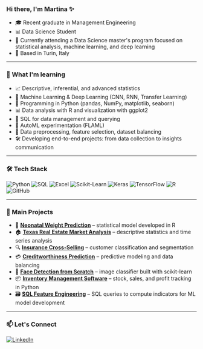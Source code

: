 ### Hi there, I'm Martina ✨

* 🎓 Recent graduate in Management Engineering 
* 📊 Data Science Student
* 🚀 Currently attending a Data Science master's program focused on statistical analysis, machine learning, and deep learning 
* 📍 Based in Turin, Italy 

---

### 🧠 What I'm learning

* 📈 Descriptive, inferential, and advanced statistics
* 🤖 Machine Learning & Deep Learning (CNN, RNN, Transfer Learning)
* 🐍 Programming in Python (pandas, NumPy, matplotlib, seaborn)
* 📊 Data analysis with R and visualization with ggplot2
* 💾 SQL for data management and querying
* 🧪 AutoML experimentation (FLAML)
* 📂 Data preprocessing, feature selection, dataset balancing
* 🛠 Developing end-to-end projects: from data collection to insights communication

---

### 🛠 Tech Stack
![Python](https://img.shields.io/badge/Python-3776AB?style=for-the-badge&logo=python&logoColor=white)
![SQL](https://img.shields.io/badge/SQL-4479A1?style=for-the-badge&logo=postgresql&logoColor=white)
![Excel](https://img.shields.io/badge/Excel-217346?style=for-the-badge&logo=microsoft-excel&logoColor=white)
![Scikit-Learn](https://img.shields.io/badge/scikit--learn-F7931E?style=for-the-badge&logo=scikit-learn&logoColor=white)
![Keras](https://img.shields.io/badge/Keras-D00000?style=for-the-badge&logo=keras&logoColor=white)
![TensorFlow](https://img.shields.io/badge/TensorFlow-FF6F00?style=for-the-badge&logo=tensorflow&logoColor=white)
![R](https://img.shields.io/badge/R-276DC3?style=for-the-badge&logo=r&logoColor=white)
![GitHub](https://img.shields.io/badge/GitHub-181717?style=for-the-badge&logo=github)

---
### 📂 Main Projects
- 🧮 [**Neonatal Weight Prediction**](https://github.com/MartinaArgento/predict-baby-weight) – statistical model developed in R  
- 🏠 [**Texas Real Estate Market Analysis**](https://github.com/MartinaArgento/real-estate-texas-analysis) – descriptive statistics and time series analysis  
- 🔍 [**Insurance Cross-Selling**](https://github.com/MartinaArgento/insurance-cross-selling) – customer classification and segmentation  
- 💳 [**Creditworthiness Prediction**](https://github.com/MartinaArgento/creditworthiness-prediction) – predictive modeling and data balancing  
- 🤖 [**Face Detection from Scratch**](https://github.com/MartinaArgento/face-detection) – image classifier built with scikit-learn  
- 📦 [**Inventory Management Software**](https://github.com/MartinaArgento/vegan-store-manager) – stock, sales, and profit tracking in Python  
- 🗃 [**SQL Feature Engineering**](https://github.com/MartinaArgento/sql-feature-engineerin) – SQL queries to compute indicators for ML model development


---

### 📫 Let's Connect
[![LinkedIn](https://img.shields.io/badge/LinkedIn-0A66C2?style=for-the-badge&logo=linkedin&logoColor=white)](https://www.linkedin.com/in/martinaargento/)




<!--
### 📊 GitHub Stats
![Martina's GitHub stats](https://github-readme-stats.vercel.app/api?username=MartinaArgento&show_icons=true&theme=radical)
![Top Langs](https://github-readme-stats.vercel.app/api/top-langs/?username=MartinaArgento&layout=compact&theme=radical)
-->
